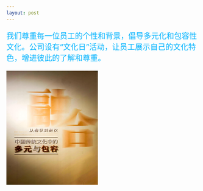 ```yaml
---
layout: post
---
```

<div class="container">
	<div class="row" rows="8">
	    <div class="col-md-6">
			<p style="color: rgb(0, 179, 255); font-size: 20px;">我们尊重每一位员工的个性和背景，倡导多元化和包容性文化。公司设有“文化日”活动，让员工展示自己的文化特色，增进彼此的了解和尊重。</p>
        </div>
		<div class="col-md-3 ">
			<div class="thumbnail">
				<img src="/多元与包容.jpg" style="width: 240px;height: 300px;">
			</div>
		</div>
	</div>
</div>
